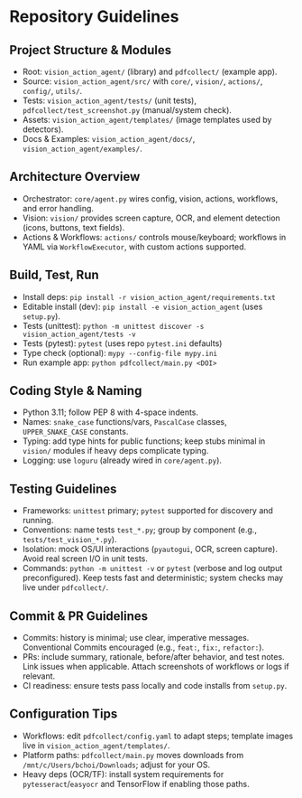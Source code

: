 # Repository Guidelines

## Project Structure & Modules
- Root: `vision_action_agent/` (library) and `pdfcollect/` (example app).
- Source: `vision_action_agent/src/` with `core/`, `vision/`, `actions/`, `config/`, `utils/`.
- Tests: `vision_action_agent/tests/` (unit tests), `pdfcollect/test_screenshot.py` (manual/system check).
- Assets: `vision_action_agent/templates/` (image templates used by detectors).
- Docs & Examples: `vision_action_agent/docs/`, `vision_action_agent/examples/`.

## Architecture Overview
- Orchestrator: `core/agent.py` wires config, vision, actions, workflows, and error handling.
- Vision: `vision/` provides screen capture, OCR, and element detection (icons, buttons, text fields).
- Actions & Workflows: `actions/` controls mouse/keyboard; workflows in YAML via `WorkflowExecutor`, with custom actions supported.

## Build, Test, Run
- Install deps: `pip install -r vision_action_agent/requirements.txt`
- Editable install (dev): `pip install -e vision_action_agent` (uses `setup.py`).
- Tests (unittest): `python -m unittest discover -s vision_action_agent/tests -v`
- Tests (pytest): `pytest` (uses repo `pytest.ini` defaults)
- Type check (optional): `mypy --config-file mypy.ini`
- Run example app: `python pdfcollect/main.py <DOI>`

## Coding Style & Naming
- Python 3.11; follow PEP 8 with 4-space indents.
- Names: `snake_case` functions/vars, `PascalCase` classes, `UPPER_SNAKE_CASE` constants.
- Typing: add type hints for public functions; keep stubs minimal in `vision/` modules if heavy deps complicate typing.
- Logging: use `loguru` (already wired in `core/agent.py`).

## Testing Guidelines
- Frameworks: `unittest` primary; `pytest` supported for discovery and running.
- Conventions: name tests `test_*.py`; group by component (e.g., `tests/test_vision_*.py`).
- Isolation: mock OS/UI interactions (`pyautogui`, OCR, screen capture). Avoid real screen I/O in unit tests.
- Commands: `python -m unittest -v` or `pytest` (verbose and log output preconfigured). Keep tests fast and deterministic; system checks may live under `pdfcollect/`.

## Commit & PR Guidelines
- Commits: history is minimal; use clear, imperative messages. Conventional Commits encouraged (e.g., `feat:`, `fix:`, `refactor:`).
- PRs: include summary, rationale, before/after behavior, and test notes. Link issues when applicable. Attach screenshots of workflows or logs if relevant.
- CI readiness: ensure tests pass locally and code installs from `setup.py`.

## Configuration Tips
- Workflows: edit `pdfcollect/config.yaml` to adapt steps; template images live in `vision_action_agent/templates/`.
- Platform paths: `pdfcollect/main.py` moves downloads from `/mnt/c/Users/bchoi/Downloads`; adjust for your OS.
- Heavy deps (OCR/TF): install system requirements for `pytesseract`/`easyocr` and TensorFlow if enabling those paths.
